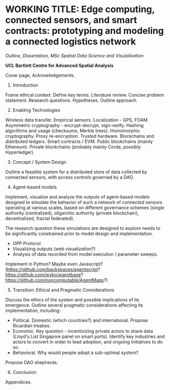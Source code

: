 # WORKING TITLE: Edge computing, connected sensors, and smart contracts: prototyping and modeling a connected logistics network

*Outline, Dissertation, MSc Spatial Data Science and Visulalisation*

**UCL Bartlett Centre for Advanced Spatial Analysis**

Cover page, Acknowledgements.

1. Introduction

Frame ethical context. Define key terms. Literature review. Concise problem statement. Research questions. Hypotheses. Outline approach.

2. Enabling Technologies

Wireless data transfer. Empirical sensors. Localization - GPS, FOAM. Asymmetric cryptography - encrypt-decrypt, sign-verify. Hashing algorithms and usage (checksums, Merkle trees). Homomorphic cryptography. Proxy re-encryption. Trusted hardware. Blockchains and distributed ledgers. Smart contracts / EVM. Public blockchains (mainly Ethereum). Private blockchains (probably mainly Corda, possibly Hyperledger).

3. Concept / System Design

Outline a feasible system for a distributed store of data collected by connected sensors, with access controls governed by a DAO.

4. Agent-based models

Implement, visualize and analyze the outputs of agent-based models designed to simulate the behavior of such a network of connected sensors operating at various scales, based on different governance schemes (single authority (centralized), oligarchic authority (private blockchain), decentralized, fractal federated).

The research question these simulations are designed to explore needs to be significantly constrained prior to model design and implementation.

- OPP Protocol
- Visualizing outputs (web visualization?)
- Analysis of data recorded from model execution / parameter sweeps.

Implement in Python? Maybe even Javascript? (https://github.com/backspaces/agentscript? https://github.com/wybo/agentbase? https://github.com/noncomputable/AgentMaps?)

5. Transition: Ethical and Pragmatic Considerations

Discuss the ethics of the system and possible implications of its emergence. Outline several pragmatic considerations affecting its implementation, including:

- Political. Domestic (which countries?) and international. Propose Ricardian treaties.
- Economic. Key question - incentivizing private actors to share data (Lloyd's List Singapore panel on smart ports). Identify key industries and actors to convert in order to lead adoption, and ongoing initiatives to do so.
- Behavioral. Why would people adopt a sub-optimal system?

Propose DAO shepherds.

6. Conclusion

Appendices.
